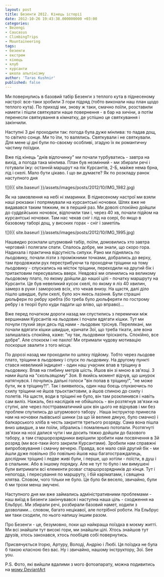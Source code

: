 ```yaml
---
layout: post
title: Безенги 2012. Кінець історії
date: 2012-10-26 19:43:38.000000000 +03:00
categories:
- Bezengi
- Caucasus
- ClimbingTrips
- Mountaineering
tags:
- безенги
- екстрем
- кінець
- клуб
- курсанти
- школа альпінізму
author: 'Taras Kushnir'
published: false
---
```


Ми повернулись в базовий табір Безенги з теплого кута в піднесеному настрої: все-таки зробили 3 гори підряд (тобто виконали наш план щодо теплого кута). По приході ми, знову ж таки, смачно поїли, розставили намети і пішли святкувати наше повернення - в бар на хичіни, а потім перенесли святкування в кімнатку, де успішно це святкування і закінчили.

<!--more-->

Наступні 3 дні проходили так: погода була дуже мінлива: то падав дощ, то світило сонце. Ми то їли, то валялись. Святкували і не святкували. Для мене ці дні були по-своєму особливі, згадую їх як романтичну частину поїздки.

Вже під кінець "днів відпочинку" ми почали турбуватись - завтра на вихід, а погода така мінлива. План був незмінний - ми збирали речі і готували їжу: останній маршрут на пік Курсантів, 2-Б, майже нема брна, лід і скелі. Мало бути цікаво. І що ви думаєте? Як по розкладу ранок наступного дня

![]({{ site.baseurl }}/assets/images/posts/2012/10/IMG_1982.jpg)


Як на замовлення на небі ні хмаринки. В піднесеному настрої ми взяли наші рюкзаки і попрямували на курсантські ночовки. Шлях вже не видавався таким тяжким, як в перший раз. Ми доволі спокійно дойшли до суддєйських ночовок, відпочили там і, через 40 хв, почали підйом на курсантські ночовки. Там нас чекав сніг і лід на озері, бо якщо в базовому таборі дощ, у високих горах - сніг і заметіль

![]({{ site.baseurl }}/assets/images/posts/2012/10/IMG_1995.jpg)


Нашвидко розклали штурмовий табір, поїли, домовились хто завтра черговий і полягали спати. Спалось добре, ми знали, що скоро гора. Надихала і практична відсутність сипухи. Рано ми піднялись по льодовику, почали лізти з проміжними точками, добрались до верху, там продовжили рух перестрибуючи та проходячи тріщини на тому льодовику - спускались на місток тріщини, переходили на другий бік і тритактовим пересувались вверх. Невдовзі ми опинились на великому льодовому плато, по якому дойшли до нашої цілі - початку маршруту на Курсанти. Це був невеликий кусок скелі, по якому я ліз 40 хвилин, замерз в руки і заморозив всіх, хто чекав внизу. На щастя, далі діло пішло швидше, були скелі, було хоч якесь лазіння. Були страшні дюльфери по ребру хребта (бо треба було дюльферяти по гострому ребру і в теорії було куди падати що вліво, що вправо)...

Вже перед початком дороги назад ми спустились з перемички між вершинами Курсантів на льодовик і почали вдягати кішки. Тут ми почули глухий звук десь під нами - льодовик тріснув. Перелякані, ми почали вдягати кішки швидше, кричати Зої, що треба тікати, але вона залишалась спокійна, каже: "ну так, льодовики тріскають. Спокійно, все добре". Але спокоєм і не пахло! Ми отримали чудову мотивацію поскорше звалити з того місця.

По дорозі назад ми проходили по шляху підйому. Тобто через льодове плато, тріщини в льодовику і спуск по льодовику. На другому пункті стався невеликий індицент - один наш учасник впав в тріщину в льодовику. Впав на глибину метрів шість. Йшов він зі мною в зв'язці. З нами йшла на "скользящому" Зоя. В якийсь момент відчув, що шнурок натягнувся. І почулись дальні голоси "він попав в тріщину!", "не може бути, як в тріщину?!". Так і виявилось, один наш боєць спукаючись по схилу тріщини не йшов трьохтактовим, а йшов спиною до схилу і полетів. На щастя, води в тріщині не було, він там розклинився і навіть сам виліз. Нажаль, без наслідків не обійшлось - він розтягнув зв'язки на ступні, але через посттравматичний шок він цього не відчував і ми без проблем спутились до штурмового табору . Наша інструктор принесла нам на ночовки львівської шинки (за що їй велике дякую, було смачно) і балкарського хліба в честь закриття третього розряду. Сама вона пішла вниз швидше, а ми поїли, зібрались і помаленько потопали. Розтягнуті зв'язки на нозі далися чути і ми досить тяжко дойшли до базового табору, а там старшорозрядники вирішили зробити нам посвячення в 3й розряд (ми все-таки його закрили Курсантами). Зробили нам справжні випробовування і смачну вечерю. Правда, все мало свій другий бік - ми йшли дуже повільно (бо повільно йшов наш багатостраждалець, дослідник тріщин) і ледве живі були, і перше, що хотіли - поїсти, в душ і в спальник. Або в іншому порядку. Але не тут то було і ми вимушені були витримати всі елементи розваг старшорозрядників до кінця. Тут і непогода, і пересування по маршруту, і бій каріматами, і священа клятва. Словом, чого тільки не було. Це було би весело, звичайно, були б ми трохи менш змучені.

Наступного дня ми вже займались адміністративними проблемами - наш виїзд в Безенги закінчувався і наступна наша ціль - сходження на Ельбрус. Ми збирали речі, розбирали базовий намет, ходили з дозволами... словом, багато нецікавої, але потрібної роботи. На Ельбрус ми таки сходили, по нього напишу іншим разом.

Про Безенги - це, безумовно, поки що найкраща поїздка в моєму житті.  Ми всі знайшли тут високі гори, ми знайшли цілі. Хтось знайшов тут друзів, хтось закохався, хтось пообіцяв собі повернутись.

Присвячується Ігорю, Артуру, Володі, Андрію і Любі. Ця поїздка не була б такою класною без вас. Ну і звичайно, нашому інструктору, Зої. See you.

P.S. Фото, які вийшли вдалими з мого фотоапарату, можна подивитись на <a title="Devint Art" href="http://ribtoks.deviantart.com/gallery/39240924" target="_blank">мому DeviantArt</a>
